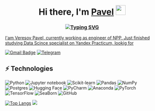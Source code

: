 ## <h1 align="center">Hi there, I'm <a href="https://daniilshat.ru/" target="_blank">Pavel</a>  <img src="https://github.com/blackcater/blackcater/raw/main/images/Hi.gif" height="32"/></h1>

<h3 align="center"><a href="https://git.io/typing-svg"><img src="https://readme-typing-svg.herokuapp.com?font=Fira+Code&pause=1000&width=435&lines=ML-engineer+from+Russia" alt="Typing SVG" /></h3>

I'am Veresov Pavel, currently working as engineer of NPP. Just finished studying Data Scince specialist on Yandex Practicum, lookig for 

[![Gmail Badge](https://img.shields.io/badge/-veresovpavel@gmail.com-c14438?style=flat-square&logo=Gmail&logoColor=white&link=mailto:veresovpavel@gmail.com)](mailto:veresovpavel@gmail.com)
[![Telegram](https://img.shields.io/badge/Telegram-2CA5E0?logo=telegram&logoColor=white)](https://t.me/veresovpavel)

## ⚡ Technologies
![Python](https://img.shields.io/badge/-Python-F9DC3E.svg?logo=Python&style=flat)
![Jupyter notebook](https://img.shields.io/badge/Jupyter%20notebook-black?style=flat-square&logo=Jupyter)
![Scikit-learn](https://img.shields.io/badge/-scikit--learn-%23F7931E?logo=scikit-learn&logoColor=white)
![Pandas](https://img.shields.io/badge/Pandas-150458?logo=pandas&logoColor=fff)
![NumPy](https://img.shields.io/badge/NumPy-4DABCF?logo=numpy&logoColor=fff)
![Postgres](https://img.shields.io/badge/Postgres-%23316192.svg?logo=postgresql&logoColor=white)
![Hugging Face](https://img.shields.io/badge/Hugging%20Face-FFD21E?logo=huggingface&logoColor=000)
![PyCharm](https://img.shields.io/badge/PyCharm-000?logo=pycharm&logoColor=fff)
![Anaconda](https://img.shields.io/badge/Anaconda-44A833?logo=anaconda&logoColor=fff)
![PyTorch](https://img.shields.io/badge/PyTorch-ee4c2c?logo=pytorch&logoColor=white)
![TensorFlow](https://img.shields.io/badge/TensorFlow-ff8f00?logo=tensorflow&logoColor=white)
![SeaBorn](https://img.shields.io/badge/seaborn-black?style=flat-squarehttps://img.shields.io/badge/seaborn-black?style=flat-squar)
![GitHub](https://img.shields.io/badge/Github-%23121011.svg?logo=GitHub&style=flat&logoColor=white)

[![Top Langs](https://github-readme-stats.vercel.app/api/top-langs/?username=veresovpavel)](https://github.com/veresovpavel/github-readme-stats)
![](https://komarev.com/ghpvc/?username=veresovpavel)
